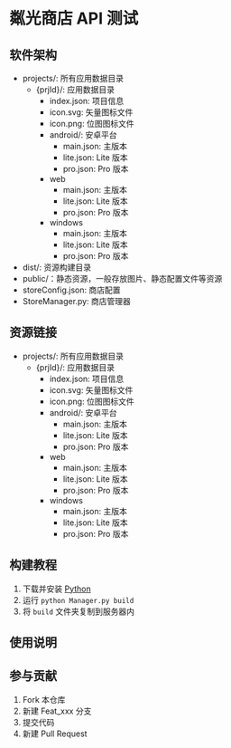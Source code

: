 # 粼光商店 API 测试

## 软件架构

* projects/: 所有应用数据目录
  * {prjId}/: 应用数据目录
    * index.json: 项目信息
    * icon.svg: 矢量图标文件
    * icon.png: 位图图标文件
    * android/: 安卓平台
      * main.json: 主版本
      * lite.json: Lite 版本
      * pro.json: Pro 版本
    * web
      * main.json: 主版本
      * lite.json: Lite 版本
      * pro.json: Pro 版本
    * windows
      * main.json: 主版本
      * lite.json: Lite 版本
      * pro.json: Pro 版本
* dist/: 资源构建目录
* public/：静态资源，一般存放图片、静态配置文件等资源
* storeConfig.json: 商店配置
* StoreManager.py: 商店管理器

## 资源链接

* projects/: 所有应用数据目录
  * {prjId}/: 应用数据目录
    * index.json: 项目信息
    * icon.svg: 矢量图标文件
    * icon.png: 位图图标文件
    * android/: 安卓平台
      * main.json: 主版本
      * lite.json: Lite 版本
      * pro.json: Pro 版本
    * web
      * main.json: 主版本
      * lite.json: Lite 版本
      * pro.json: Pro 版本
    * windows
      * main.json: 主版本
      * lite.json: Lite 版本
      * pro.json: Pro 版本



## 构建教程

1. 下载并安装 [Python](https://www.python.org/)
2. 运行 `python Manager.py build`
3. 将 `build` 文件夹复制到服务器内

## 使用说明

## 参与贡献

1. Fork 本仓库
2. 新建 Feat_xxx 分支
3. 提交代码
4. 新建 Pull Request
